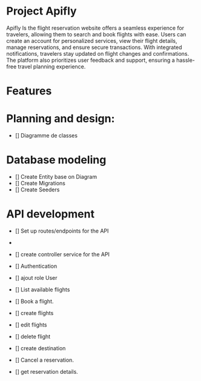 # Project Apifly

Apifly Is the flight reservation website offers a seamless experience for travelers, allowing them to search and book flights with ease. Users can create an account for personalized services, view their flight details, manage reservations, and ensure secure transactions. With integrated notifications, travelers stay updated on flight changes and confirmations. The platform also prioritizes user feedback and support, ensuring a hassle-free travel planning experience.

# Features

# Planning and design:

- [] Diagramme de classes

# Database modeling

- [] Create Entity base on Diagram
- [] Create Migrations
- [] Create Seeders

# API development

- [] Set up routes/endpoints for the API
-
- [] create controller service for the API

- [] Authentication
- [] ajout role User

- [] List available flights
- [] Book a flight.
- [] create flights
- [] edit flights
- [] delete flight
- [] create destination

- [] Cancel a reservation.
- [] get reservation details.
